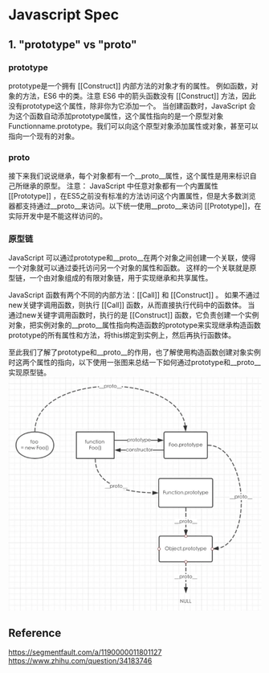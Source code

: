 # Javascript Spec

## 1. "prototype" vs "__proto__"
### prototype

prototype是一个拥有 [[Construct]] 内部方法的对象才有的属性。
例如函数，对象的方法，ES6 中的类。注意 ES6 中的箭头函数没有 [[Construct]] 方法，因此没有prototype这个属性，除非你为它添加一个。
当创建函数时，JavaScript 会为这个函数自动添加prototype属性，这个属性指向的是一个原型对象Functionname.prototype。我们可以向这个原型对象添加属性或对象，甚至可以指向一个现有的对象。

### __proto__
接下来我们说说继承，每个对象都有一个__proto__属性，这个属性是用来标识自己所继承的原型。
注意： JavaScript 中任意对象都有一个内置属性 [[Prototype]] ，在ES5之前没有标准的方法访问这个内置属性，但是大多数浏览器都支持通过__proto__来访问。以下统一使用__proto__来访问 [[Prototype]]，在实际开发中是不能这样访问的。

### 原型链
JavaScript 可以通过prototype和__proto__在两个对象之间创建一个关联，使得一个对象就可以通过委托访问另一个对象的属性和函数。
这样的一个关联就是原型链，一个由对象组成的有限对象链，用于实现继承和共享属性。

JavaScript 函数有两个不同的内部方法：[[Call]] 和 [[Construct]] 。
如果不通过new关键字调用函数，则执行 [[Call]] 函数，从而直接执行代码中的函数体。
当通过new关键字调用函数时，执行的是 [[Construct]] 函数，它负责创建一个实例对象，把实例对象的__proto__属性指向构造函数的prototype来实现继承构造函数prototype的所有属性和方法，将this绑定到实例上，然后再执行函数体。

至此我们了解了prototype和__proto__的作用，也了解使用构造函数创建对象实例时这两个属性的指向，以下使用一张图来总结一下如何通过prototype和__proto__实现原型链。
![js proto chains](res/js_proto_chains.png)

## Reference
https://segmentfault.com/a/1190000011801127
https://www.zhihu.com/question/34183746